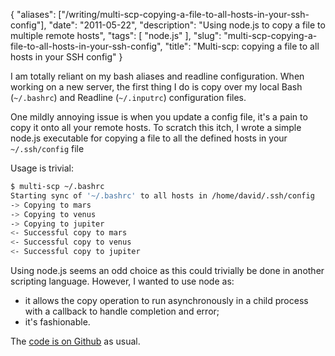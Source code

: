 {
    "aliases": ["/writing/multi-scp-copying-a-file-to-all-hosts-in-your-ssh-config"],
    "date": "2011-05-22",
    "description": "Using node.js to copy a file to multiple remote hosts",
    "tags": [
        "node.js"
    ],
    "slug": "multi-scp-copying-a-file-to-all-hosts-in-your-ssh-config",
    "title": "Multi-scp: copying a file to all hosts in your SSH config"
}

I am totally reliant on my bash aliases and readline configuration. When
working on a new server, the first thing I do is copy over my local Bash
(`~/.bashrc`) and Readline (`~/.inputrc`) configuration files.

One mildly annoying issue is when you update a config file, it's a pain
to copy it onto all your remote hosts. To scratch this itch, I wrote a
simple node.js executable for copying a file to all the defined hosts in
your `~/.ssh/config` file

Usage is trivial:

``` bash
$ multi-scp ~/.bashrc
Starting sync of '~/.bashrc' to all hosts in /home/david/.ssh/config
-> Copying to mars
-> Copying to venus
-> Copying to jupiter
<- Successful copy to mars
<- Successful copy to venus
<- Successful copy to jupiter
```

Using node.js seems an odd choice as this could trivially be done in
another scripting language. However, I wanted to use node as:

- it allows the copy operation to run asynchronously in a child
    process with a callback to handle completion and error;
- it's fashionable.

The [code is on Github](https://github.com/codeinthehole/node-multi-scp)
as usual.
